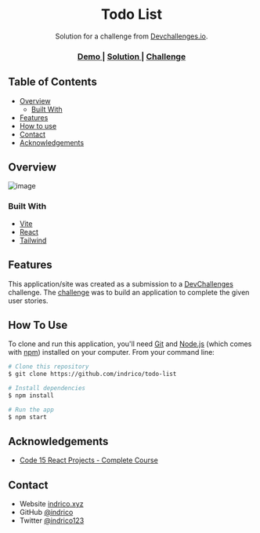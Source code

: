<!-- Please update value in the {}  -->

<h1 align="center">Todo List</h1>

<div align="center">
   Solution for a challenge from  <a href="http://devchallenges.io" target="_blank">Devchallenges.io</a>.
</div>

<div align="center">
  <h3>
    <a href="https://indrico-windbnb.netlify.app/">
      Demo
    </a>
    <span> | </span>
    <a href="https://devchallenges.io/solutions/nZ2SdMgU7Hr8huqJL8z6">
      Solution
    </a>
    <span> | </span>
    <a href="https://devchallenges.io/challenges/hH6PbOHBdPm6otzw2De5">
      Challenge
    </a>
  </h3>
</div>

<!-- TABLE OF CONTENTS -->

## Table of Contents

- [Overview](#overview)
  - [Built With](#built-with)
- [Features](#features)
- [How to use](#how-to-use)
- [Contact](#contact)
- [Acknowledgements](#acknowledgements)

<!-- OVERVIEW -->

## Overview
![image](https://user-images.githubusercontent.com/16460460/159409861-3adf9bbe-8bc2-4524-add7-aed3db1e740b.png)


### Built With
- [Vite](https://vitejs.dev/)
- [React](https://reactjs.org/)
- [Tailwind](https://tailwindcss.com/)

## Features

This application/site was created as a submission to a [DevChallenges](https://devchallenges.io/challenges) challenge. The [challenge](https://devchallenges.io/challenges/hH6PbOHBdPm6otzw2De5) was to build an application to complete the given user stories.

## How To Use

To clone and run this application, you'll need [Git](https://git-scm.com) and [Node.js](https://nodejs.org/en/download/) (which comes with [npm](http://npmjs.com)) installed on your computer. From your command line:

```bash
# Clone this repository
$ git clone https://github.com/indrico/todo-list

# Install dependencies
$ npm install

# Run the app
$ npm start
```

## Acknowledgements
- [Code 15 React Projects - Complete Course](https://www.youtube.com/watch?v=a_7Z7C_JCyo)

## Contact
- Website [indrico.xyz](https://indrico.xyz)
- GitHub [@indrico](https://github.com/Indrico)
- Twitter [@indrico123](https://twitter.com/indrico)
